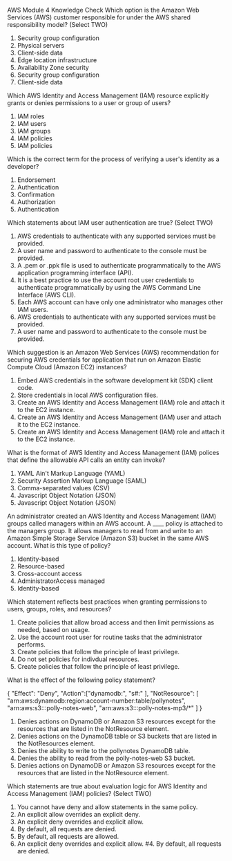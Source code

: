 AWS Module 4 Knowledge Check
Which option is the Amazon Web Services (AWS) customer responsible for under the AWS shared responsibility model? (Select TWO)

1. Security group configuration
2. Physical servers
3. Client-side data
4. Edge location infrastructure
5. Availability Zone security
1. Security group configuration
3. Client-side data

Which AWS Identity and Access Management (IAM) resource explicitly grants or denies permissions to a user or group of users?

1. IAM roles
2. IAM users
3. IAM groups
4. IAM policies
4. IAM policies

Which is the correct term for the process of verifying a user's identity as a developer?

1. Endorsement
2. Authentication
3. Confirmation
4. Authorization
2. Authentication

Which statements about IAM user authentication are true? (Select TWO)

1. AWS credentials to authenticate with any supported services must be provided.
2. A user name and password to authenticate to the console must be provided.
3. A .pem or .ppk file is used to authenticate programmatically to the AWS application programming interface (API).
4. It is a best practice to use the account root user credentials to authenticate programmatically by using the AWS Command Line Interface (AWS CLI).
5. Each AWS account can have only one administrator who manages other IAM users.
1. AWS credentials to authenticate with any supported services must be provided.
2. A user name and password to authenticate to the console must be provided.

Which suggestion is an Amazon Web Services (AWS) recommendation for securing AWS credentials for application that run on Amazon Elastic Compute Cloud (Amazon EC2) instances?

1. Embed AWS credentials in the software development kit (SDK) client code.
2. Store credentials in local AWS configuration files.
3. Create an AWS Identity and Access Management (IAM) role and attach it to the EC2 instance.
4. Create an AWS Identity and Access Management (IAM) user and attach it to the EC2 instance.
3. Create an AWS Identity and Access Management (IAM) role and attach it to the EC2 instance.

What is the format of AWS Identity and Access Management (IAM) polices that define the allowable API calls an entity can invoke?

1. YAML Ain't Markup Language (YAML)
2. Security Assertion Markup Language (SAML)
3. Comma-separated values (CSV)
4. Javascript Object Notation (JSON)
4. Javascript Object Notation (JSON)

An administrator created an AWS Identity and Access Management (IAM) groups called managers within an AWS account. A ____ policy is attached to the managers group. It allows managers to read from and write to an Amazon Simple Storage Service (Amazon S3) bucket in the same AWS account. What is this type of policy?

1. Identity-based
2. Resource-based
3. Cross-account access
4. AdministratorAccess managed
1. Identity-based

Which statement reflects best practices when granting permissions to users, groups, roles, and resources?

1. Create policies that allow broad access and then limit permissions as needed, based on usage.
2. Use the account root user for routine tasks that the administrator performs.
3. Create policies that follow the principle of least privilege.
4. Do not set policies for indivdual resources.
3. Create policies that follow the principle of least privilege.

What is the effect of the following policy statement?

{
"Effect": "Deny",
"Action":["dynamodb:", "s#:" ],
"NotResource": [ "arn:aws:dynamodb:region:account-number:table/pollynotes",
"arn:aws:s3:::polly-notes-web",
"arn:aws:s3:::polly-notes-mp3/*" ]
}

1. Denies actions on DynamoDB or Amazon S3 resources except for the resources that are listed in the NotResource element.
2. Denies actions on the DynamoDB table or S3 buckets that are listed in the NotResources element.
3. Denies the ability to write to the pollynotes DynamoDB table.
4. Denies the ability to read from the polly-notes-web S3 bucket.
1. Denies actions on DynamoDB or Amazon S3 resources except for the resources that are listed in the NotResource element.

Which statements are true about evaluation logic for AWS Identity and Access Management (IAM) policies? (Select TWO)

1. You cannot have deny and allow statements in the same policy.
2. An explicit allow overrides an explicit deny.
3. An explicit deny overrides and explicit allow.
4. By default, all requests are denied.
5. By default, all requests are allowed.
3. An explicit deny overrides and explicit allow.
#4. By default, all requests are denied.
